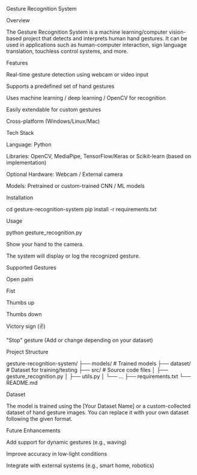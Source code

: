 Gesture Recognition System

Overview

The Gesture Recognition System is a machine learning/computer vision-based project that detects and interprets human hand gestures. It can be used in applications such as human-computer interaction, sign language translation, touchless control systems, and more.

Features

Real-time gesture detection using webcam or video input

Supports a predefined set of hand gestures

Uses machine learning / deep learning / OpenCV for recognition

Easily extendable for custom gestures

Cross-platform (Windows/Linux/Mac)


Tech Stack

Language: Python

Libraries: OpenCV, MediaPipe, TensorFlow/Keras or Scikit-learn (based on implementation)

Optional Hardware: Webcam / External camera

Models: Pretrained or custom-trained CNN / ML models


Installation

cd gesture-recognition-system
pip install -r requirements.txt

Usage

python gesture_recognition.py

Show your hand to the camera.

The system will display or log the recognized gesture.


Supported Gestures

Open palm

Fist

Thumbs up

Thumbs down

Victory sign (✌)

"Stop" gesture
(Add or change depending on your dataset)


Project Structure

gesture-recognition-system/
├── models/                # Trained models
├── dataset/               # Dataset for training/testing
├── src/                   # Source code files
│   ├── gesture_recognition.py
│   ├── utils.py
│   └── ...
├── requirements.txt
└── README.md

Dataset

The model is trained using the [Your Dataset Name] or a custom-collected dataset of hand gesture images. You can replace it with your own dataset following the given format.

Future Enhancements

Add support for dynamic gestures (e.g., waving)

Improve accuracy in low-light conditions

Integrate with external systems (e.g., smart home, robotics)
